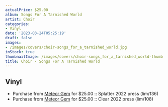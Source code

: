 ```yaml
---
actualPrice: $25.00
album: Songs For A Tarnished World
artist: Choir
categories:
- Vinyl
date: '2023-03-24T05:25:19'
draft: false
images:
- /images/covers/choir-songs_for_a_tarnished_world.jpg
inStock: true
thumbnailImage: /images/covers/choir-songs_for_a_tarnished_world-thumb.jpg
title: Choir - Songs For A Tarnished World
---
```


## Vinyl
* Purchase from [Meteor Gem](https://meteor-gem.com/products/choir-songs-for-a-tarnished-world-lp-1) for $25.00 :: Splatter 2022 press (lim/136)
* Purchase from [Meteor Gem](https://meteor-gem.com/products/choir-songs-for-a-tarnished-world-lp-1) for $25.00 :: Clear 2022 press (lim/108)
